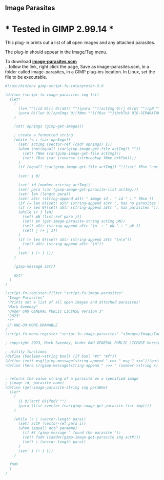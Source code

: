 ## Image Parasites

# * Tested in GIMP 2.99.14 *

This plug-in prints out a list of all open images and any attached parasites.
  
The plug-in should appear in the Image/Tag menu.  
  
To download [**image-parasites.scm**](https://raw.githubusercontent.com/script-fu/script-fu.github.io/main/plug-ins/image-parasites/image-parasites.scm)  
...follow the link, right click the page, Save as image-parasites.scm, in a folder called image-parasites, in a GIMP plug-ins location.  In Linux, set the file to be executable.
   
   
<!-- include-plugin "image-parasites" -->
```scheme
#!/usr/bin/env gimp-script-fu-interpreter-3.0

(define (script-fu-image-parasites img lst)
  (let*
    (
      (len "")(id 0)(i 0)(aStr "")(para "")(actImg 0)(j 0)(pV "")(pN "")
      (para 0)(len 0)(opnImgs 0)(fNme "")(fBse "")(brkTok DIR-SEPARATOR)
    )

    (set! opnImgs (gimp-get-images))

    ; create a formatted string
    (while (< i (car opnImgs))
      (set! actImg (vector-ref (cadr opnImgs) i))
      (when (not(equal? (car(gimp-image-get-file actImg)) ""))
        (set! fNme (car(gimp-image-get-file actImg)))
        (set! fBse (car (reverse (strbreakup fNme brkTok))))
      )
      (if (equal? (car(gimp-image-get-file actImg)) "")(set! fBse "untitled"))
      
      (set! j 0)

      (set! id (number->string actImg))
      (set! para (car (gimp-image-get-parasite-list actImg)))
      (set! len (length para))
      (set! aStr (string-append aStr " image id : " id " : " fBse ))
      (if (= len 0)(set! aStr (string-append aStr ", has no parasites \n")))
      (if (> len 0)(set! aStr (string-append aStr ", has parasites ")))
      (while (< j len)
        (set! pN (list-ref para j))
        (set! pV (get-image-parasite-string actImg pN))
        (set! aStr (string-append aStr "\n  : " pN " : " pV ))
        (set! j (+ j 1))
      )
      (if (> len 0)(set! aStr (string-append aStr "\n\n"))
        (set! aStr (string-append aStr "\n"))
      )
      (set! i (+ i 1))
    )

    (gimp-message aStr)

    aStr
  )
)

(script-fu-register-filter "script-fu-image-parasites"
 "Image Parasites" 
 "Prints out a list of all open images and attached parasites"
 "Mark Sweeney"
 "Under GNU GENERAL PUBLIC LICENSE Version 3"
 "2023"
 "*"
 SF-ONE-OR-MORE-DRAWABLE
)
(script-fu-menu-register "script-fu-image-parasites" "<Image>/Image/Tag")

; copyright 2023, Mark Sweeney, Under GNU GENERAL PUBLIC LICENSE Version 3

; utility functions
(define (boolean->string bool) (if bool "#t" "#f"))
(define (exit msg)(gimp-message(string-append " >>> " msg " <<<"))(quit))
(define (here x)(gimp-message(string-append " >>> " (number->string x) " <<<")))


; returns the value string of a parasite on a specified image
; (image id, parasite name)
(define (get-image-parasite-string img paraNme)
  (let*
    (
      (i 0)(actP 0)(fndV "")
      (para (list->vector (car(gimp-image-get-parasite-list img))))
    )

    (while (< i (vector-length para))
      (set! actP (vector-ref para i))
      (when (equal? actP paraNme)
        (if #f (gimp-message " found the parasite "))
        (set! fndV (caddar(gimp-image-get-parasite img actP)))
        (set! i (vector-length para))
      )
      (set! i (+ i 1))
    )

  fndV
  )
)

```
